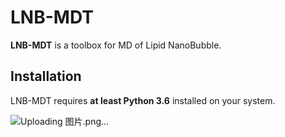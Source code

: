# LNB-MDT

**LNB-MDT** is a toolbox for MD of Lipid NanoBubble.

## Installation

LNB-MDT requires **at least Python 3.6** installed on your system.

![Uploading 图片.png…]()
